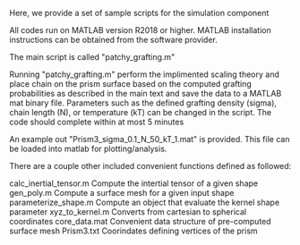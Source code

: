 Here, we provide a set of sample scripts for the simulation component

All codes run on MATLAB version R2018 or higher. MATLAB installation instructions can be obtained from the software provider.

The main script is called "patchy_grafting.m"

Running "patchy_grafting.m" perform the implimented scaling theory and place chain on the prism surface based on the computed grafting probabilities as described in the main text and save the data to a MATLAB mat binary file. Parameters such as the defined grafting density (sigma), chain length (N), or temperature (kT) can be changed in the script. The code should complete within at most 5 minutes

An example out "Prism3_sigma_0.1_N_50_kT_1.mat" is provided. This file can be loaded into matlab for plotting/analysis. 

There are a couple other included convenient functions defined as followed:

calc_inertial_tensor.m 			Compute the intertial tensor of a given shape
gen_poly.m 							    Compute a surface mesh for a given input shape
parameterize_shape.m 				Compute an object that evaluate the kernel shape parameter
xyz_to_kernel.m 					  Converts from cartesian to spherical coordinates 
core_data.mat 						  Convenient data structure of pre-computed surface mesh
Prism3.txt 							    Coorindates defining vertices of the prism
